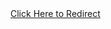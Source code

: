 <!DOCTYPE html>
<html lang="en">
<head>
  <meta charset="UTF-8">
  <meta name="viewport" content="width=device-width, initial-scale=1.0">
  <title>Redirect and Open Tabs</title>
</head>
<body>
  <!-- ব্লগারের লিংক -->
  <a href="#" onclick="redirectAndOpenTabs()">Click Here to Redirect</a>

  <script>
    function redirectAndOpenTabs() {
      // আপনার মেইন ডিরেক্ট লিংক
      const mainLink = "https://mowcoordinateegypt.com/h99fyprj80?key=c525c0286ab99008d5d9f28d67520932";

      // ৪টি নতুন ট্যাব লিংক
      const tabs = [];

      // ৪টি ট্যাব ওপেন করুন
      for (let i = 0; i < 4; i++) {
        let newTab = window.open(mainLink, "_blank");
        tabs.push(newTab);
      }

      // ৫ সেকেন্ড পর ট্যাবগুলো বন্ধ হয়ে যাবে
      setTimeout(() => {
        tabs.forEach(tab => {
          if (tab && !tab.closed) {
            tab.close();  // ট্যাব বন্ধ করে দেওয়া হবে
          }
        });
      }, 5000);  // ৫ সেকেন্ড পর বন্ধ হয়ে যাবে

      // ব্লগারের লিংকে ক্লিক করার পর মূল ডিরেক্ট লিংকটাতে রিডাইরেক্ট করুন
      window.location.href = mainLink;
    }
  </script>
</body>
</html>
